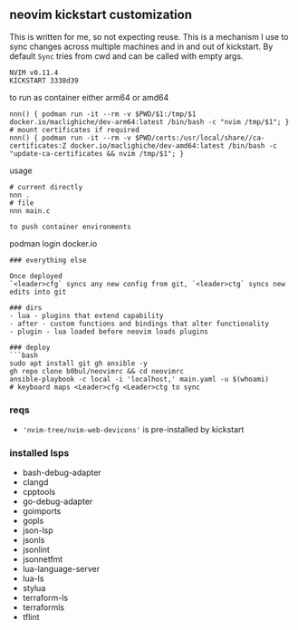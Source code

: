 ## neovim kickstart customization
This is written for me, so not expecting reuse. This is a mechanism I use to sync
changes across multiple machines and in and out of kickstart. By default `Sync` tries from cwd and can be called
with empty args.

```
NVIM v0.11.4
KICKSTART 3338d39
```
to run as container either arm64 or amd64
```
nnn() { podman run -it --rm -v $PWD/$1:/tmp/$1 docker.io/maclighiche/dev-arm64:latest /bin/bash -c "nvim /tmp/$1"; }
# mount certificates if required
nnn() { podman run -it --rm -v $PWD/certs:/usr/local/share//ca-certificates:Z docker.io/maclighiche/dev-amd64:latest /bin/bash -c "update-ca-certificates && nvim /tmp/$1"; }
```
usage
```
# current directly
nnn .
# file
nnn main.c

to push container environments
```
podman login docker.io
```
### everything else

Once deployed 
`<leader>cfg` syncs any new config from git, `<leader>ctg` syncs new edits into git

### dirs
- lua - plugins that extend capability
- after - custom functions and bindings that alter functionality
- plugin - lua loaded before neovim loads plugins 

### deploy 
```bash
sudo apt install git gh ansible -y
gh repo clone b0bul/neovimrc && cd neovimrc
ansible-playbook -c local -i 'localhost,' main.yaml -u $(whoami)
# keyboard maps <Leader>cfg <Leader>ctg to sync 
```
### reqs 
- `'nvim-tree/nvim-web-devicons'` is pre-installed by kickstart

### installed lsps
- bash-debug-adapter
- clangd
- cpptools
- go-debug-adapter
- goimports
- gopls
- json-lsp
- jsonls
- jsonlint
- jsonnetfmt
- lua-language-server
- lua-ls
- stylua
- terraform-ls
- terraformls
- tflint
